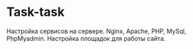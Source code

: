# Task-task
Настройка сервисов на сервере. Nginx, Apache, PHP, MySql, PhpMyadmin. Настройка площадок для работы сайта.
